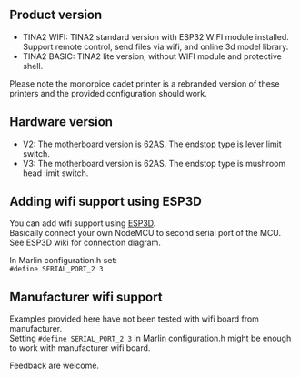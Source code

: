 ## Product version

- TINA2 WIFI: TINA2 standard version with ESP32 WIFI module installed. Support remote control, send files via wifi, and online 3d model library.
- TINA2 BASIC: TINA2 lite version, without WIFI module and protective shell.

Please note the monorpice cadet printer is a rebranded version of these printers and the provided configuration should work.

## Hardware version

- V2: The motherboard version is 62AS. The endstop type is lever limit switch.
- V3: The motherboard version is 62AS. The endstop type is mushroom head limit switch.

## Adding wifi support using ESP3D

You can add wifi support using [ESP3D](https://github.com/luc-github/ESP3D).  
Basically connect your own NodeMCU to second serial port of the MCU.  
See ESP3D wiki for connection diagram.

In Marlin configuration.h set:  
`#define SERIAL_PORT_2 3`

## Manufacturer wifi support

Examples provided here have not been tested with wifi board from manufacturer.  
Setting `#define SERIAL_PORT_2 3` in Marlin configuration.h might be enough to work with manufacturer wifi board.

Feedback are welcome.
